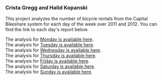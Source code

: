 ### Crista Gregg and Halid Kopanski  

This project analyzes the number of bicycle rentals from the Capital Bikeshare system for each day of the week over 2011 and 2012. You can find the link to each day's report below.   
  
The analysis for [Monday is available here](Report-Monday.md).  
The analysis for [Tuesday is available here](Report-Tuesday.md).  
The analysis for [Wednesday is available here](Report-Wednesday.md).  
The analysis for [Thursday is available here](Report-Thursday.md).  
The analysis for [Friday is available here](Report-Friday.md).  
The analysis for [Saturday is available here](Report-Saturday.md).  
The analysis for [Sunday is available here](Report-Sunday.md).  
